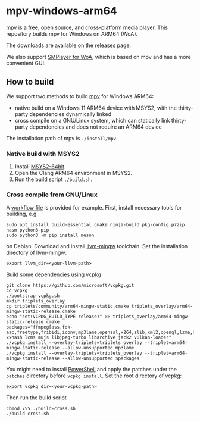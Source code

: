 # mpv-windows-arm64
[mpv](https://mpv.io/) is a free, open source, and cross-platform media player. This repository builds mpv for Windows on ARM64 (WoA).

The downloads are available on the [releases](https://github.com/minnyres/mpv-windows-arm64/releases) page.

We also support [SMPlayer for WoA](https://github.com/minnyres/smplayer-windows-arm64), which is based on mpv and has a more convenient GUI.

## How to build
We support two methods to build [mpv](https://mpv.io/) for Windows ARM64:
+ native build on a Windows 11 ARM64 device with MSYS2, with the thirty-party dependencies dynamically linked
+ cross compile on a GNU/Linux system, which can statically link thirty-party dependencies and does not require an ARM64 device

The installation path of mpv is `./install/mpv`. 

### Native build with MSYS2

1. Install [MSYS2-64bit](https://www.msys2.org/).
2. Open the Clang ARM64 environment in MSYS2.
3. Run the build script `./build.sh`.

### Cross compile from GNU/Linux

A [workflow file](https://github.com/minnyres/mpv-windows-arm64/blob/main/.github/workflows/release.yml) is provided for example. First, install necessary tools for building, e.g.

    sudo apt install build-essential cmake ninja-build pkg-config p7zip nasm python3-pip
    sudo python3 -m pip install meson
    
on Debian. Download and install [llvm-mingw](https://github.com/mstorsjo/llvm-mingw) toolchain. Set the installation directory of llvm-mingw:

    export llvm_dir=<your-llvm-path>

Build some dependencies using vcpkg

    git clone https://github.com/microsoft/vcpkg.git
    cd vcpkg
    ./bootstrap-vcpkg.sh
    mkdir triplets_overlay
    cp triplets/community/arm64-mingw-static.cmake triplets_overlay/arm64-mingw-static-release.cmake
    echo "set(VCPKG_BUILD_TYPE release)" >> triplets_overlay/arm64-mingw-static-release.cmake
    packages="ffmpeg[ass,fdk-aac,freetype,fribidi,iconv,mp3lame,openssl,x264,zlib,xml2,opengl,lzma,bzip2,dav1d,fontconfig,openjpeg] xxhash lcms mujs libjpeg-turbo libarchive jack2 vulkan-loader"
    ./vcpkg install --overlay-triplets=triplets_overlay --triplet=arm64-mingw-static-release --allow-unsupported mp3lame
    ./vcpkg install --overlay-triplets=triplets_overlay --triplet=arm64-mingw-static-release --allow-unsupported $packages

You might need to install [PowerShell](https://github.com/PowerShell/PowerShell)  and apply the patches under the `patches` directory before `vcpkg install`. Set the root directory of vcpkg:

    export vcpkg_dir=<your-vcpkg-path>

Then run the build script

    chmod 755 ./build-cross.sh
    ./build-cross.sh
